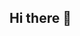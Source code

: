 ## Hi there 👋

<!--
**MohammadAz772/MohammadAz772** is a ✨ _special_ ✨ repository because its `README.md` (this file) appears on your GitHub profile.

Here are some ideas to get you started:

# 👋 Hi, I'm Mohammad Az
🚀 AI | NLP | AR/VR for Education | Deep Learning Enthusiast  

I’m passionate about building **AI-powered educational platforms** for kids, combining  
🤖 AI + 🎨 AR/VR + 📚 Gamification to create futuristic learning experiences.  

---

## 🔧 Tech Stack
- **Languages:** Python, JavaScript, C++  
- **AI/ML:** TensorFlow, PyTorch, Transformers, LLMs  
- **Web/Cloud:** FastAPI, Node.js, Docker, AWS, Firebase  
- **AR/VR:** Unity, Blender, ARKit  

---

## 🌟 Featured Projects
- [KinderConnect-Bot](https://github.com/MohammadAz772/KinderConnect-Bot) – Context-aware chatbot for kindergarten education 🎓  
- [Kinder Platform](https://github.com/MohammadAz772/kinder) – 3D immersive educational platform with AR/VR  

---

## 📊 GitHub Stats
![GitHub stats](https://github-readme-stats.vercel.app/api?username=MohammadAz772&show_icons=true&theme=radical)

![Top Langs](https://github-readme-stats.vercel.app/api/top-langs/?username=MohammadAz772&layout=compact&theme=radical)

---

## 📫 Connect With Me
[LinkedIn](https://linkedin.com/in/your-link) | [Portfolio Website](https://your-website.com) | [Email](mailto:yourmail@gmail.com)




- 🔭 I’m currently working on ...
- 🌱 I’m currently learning ...
- 👯 I’m looking to collaborate on ...
- 🤔 I’m looking for help with ...
- 💬 Ask me about ...
- 📫 How to reach me: ...
- 😄 Pronouns: ...
- ⚡ Fun fact: ...
-->
